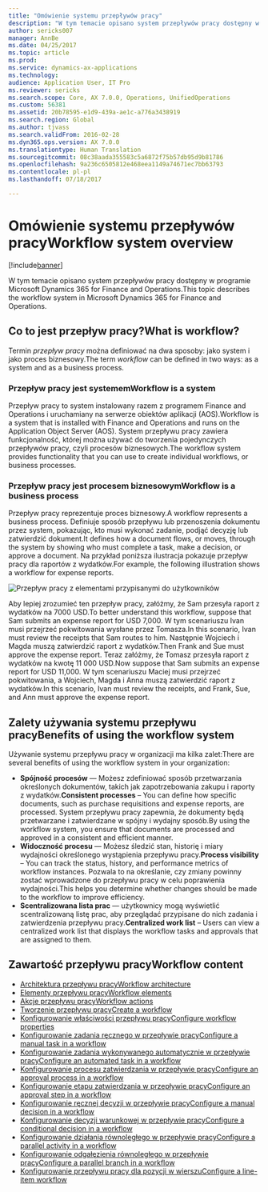 ```yaml
---
title: "Omówienie systemu przepływów pracy"
description: "W tym temacie opisano system przepływów pracy dostępny w programie Microsoft Dynamics 365 for Finance and Operations."
author: sericks007
manager: AnnBe
ms.date: 04/25/2017
ms.topic: article
ms.prod: 
ms.service: dynamics-ax-applications
ms.technology: 
audience: Application User, IT Pro
ms.reviewer: sericks
ms.search.scope: Core, AX 7.0.0, Operations, UnifiedOperations
ms.custom: 56381
ms.assetid: 20b78595-e1d9-439a-ae1c-a776a3438919
ms.search.region: Global
ms.author: tjvass
ms.search.validFrom: 2016-02-28
ms.dyn365.ops.version: AX 7.0.0
ms.translationtype: Human Translation
ms.sourcegitcommit: 08c38aada355583c5a6872f75b57db95d9b81786
ms.openlocfilehash: 9a236c6505812e468eea1149a74671ec7bb63793
ms.contentlocale: pl-pl
ms.lasthandoff: 07/18/2017

---
```


# <a name="workflow-system-overview"></a><span data-ttu-id="20ba8-103">Omówienie systemu przepływów pracy</span><span class="sxs-lookup"><span data-stu-id="20ba8-103">Workflow system overview</span></span>

[!include[banner](../includes/banner.md)]


<span data-ttu-id="20ba8-104">W tym temacie opisano system przepływów pracy dostępny w programie Microsoft Dynamics 365 for Finance and Operations.</span><span class="sxs-lookup"><span data-stu-id="20ba8-104">This topic describes the workflow system in Microsoft Dynamics 365 for Finance and Operations.</span></span>

<a name="what-is-workflow"></a><span data-ttu-id="20ba8-105">Co to jest przepływ pracy?</span><span class="sxs-lookup"><span data-stu-id="20ba8-105">What is workflow?</span></span>
-----------------

<span data-ttu-id="20ba8-106">Termin *przepływ pracy* można definiować na dwa sposoby: jako system i jako proces biznesowy.</span><span class="sxs-lookup"><span data-stu-id="20ba8-106">The term *workflow* can be defined in two ways: as a system and as a business process.</span></span>
### <a name="workflow-is-a-system"></a><span data-ttu-id="20ba8-107">Przepływ pracy jest systemem</span><span class="sxs-lookup"><span data-stu-id="20ba8-107">Workflow is a system</span></span>

<span data-ttu-id="20ba8-108">Przepływ pracy to system instalowany razem z programem Finance and Operations i uruchamiany na serwerze obiektów aplikacji (AOS).</span><span class="sxs-lookup"><span data-stu-id="20ba8-108">Workflow is a system that is installed with Finance and Operations and runs on the Application Object Server (AOS).</span></span> <span data-ttu-id="20ba8-109">System przepływu pracy zawiera funkcjonalność, której można używać do tworzenia pojedynczych przepływów pracy, czyli procesów biznesowych.</span><span class="sxs-lookup"><span data-stu-id="20ba8-109">The workflow system provides functionality that you can use to create individual workflows, or business processes.</span></span>

### <a name="workflow-is-a-business-process"></a><span data-ttu-id="20ba8-110">Przepływ pracy jest procesem biznesowym</span><span class="sxs-lookup"><span data-stu-id="20ba8-110">Workflow is a business process</span></span>

<span data-ttu-id="20ba8-111">Przepływ pracy reprezentuje proces biznesowy.</span><span class="sxs-lookup"><span data-stu-id="20ba8-111">A workflow represents a business process.</span></span> <span data-ttu-id="20ba8-112">Definiuje sposób przepływu lub przenoszenia dokumentu przez system, pokazując, kto musi wykonać zadanie, podjąć decyzję lub zatwierdzić dokument.</span><span class="sxs-lookup"><span data-stu-id="20ba8-112">It defines how a document flows, or moves, through the system by showing who must complete a task, make a decision, or approve a document.</span></span> <span data-ttu-id="20ba8-113">Na przykład poniższa ilustracja pokazuje przepływ pracy dla raportów z wydatków.</span><span class="sxs-lookup"><span data-stu-id="20ba8-113">For example, the following illustration shows a workflow for expense reports.</span></span> 

![Przepływ pracy z elementami przypisanymi do użytkowników](./media/workflow_user.gif) 

<span data-ttu-id="20ba8-115">Aby lepiej zrozumieć ten przepływ pracy, załóżmy, że Sam przesyła raport z wydatków na 7000 USD.</span><span class="sxs-lookup"><span data-stu-id="20ba8-115">To better understand this workflow, suppose that Sam submits an expense report for USD 7,000.</span></span> <span data-ttu-id="20ba8-116">W tym scenariuszu Ivan musi przejrzeć pokwitowania wysłane przez Tomasza.</span><span class="sxs-lookup"><span data-stu-id="20ba8-116">In this scenario, Ivan must review the receipts that Sam routes to him.</span></span> <span data-ttu-id="20ba8-117">Następnie Wojciech i Magda muszą zatwierdzić raport z wydatków.</span><span class="sxs-lookup"><span data-stu-id="20ba8-117">Then Frank and Sue must approve the expense report.</span></span> <span data-ttu-id="20ba8-118">Teraz załóżmy, że Tomasz przesyła raport z wydatków na kwotę 11 000 USD.</span><span class="sxs-lookup"><span data-stu-id="20ba8-118">Now suppose that Sam submits an expense report for USD 11,000.</span></span> <span data-ttu-id="20ba8-119">W tym scenariuszu Maciej musi przejrzeć pokwitowania, a Wojciech, Magda i Anna muszą zatwierdzić raport z wydatków.</span><span class="sxs-lookup"><span data-stu-id="20ba8-119">In this scenario, Ivan must review the receipts, and Frank, Sue, and Ann must approve the expense report.</span></span>

## <a name="benefits-of-using-the-workflow-system"></a><span data-ttu-id="20ba8-120"> Zalety używania systemu przepływu pracy</span><span class="sxs-lookup"><span data-stu-id="20ba8-120">Benefits of using the workflow system</span></span>

<span data-ttu-id="20ba8-121">Używanie systemu przepływu pracy w organizacji ma kilka zalet:</span><span class="sxs-lookup"><span data-stu-id="20ba8-121">There are several benefits of using the workflow system in your organization:</span></span>
-   <span data-ttu-id="20ba8-122">**Spójność procesów** — Możesz zdefiniować sposób przetwarzania określonych dokumentów, takich jak zapotrzebowania zakupu i raporty z wydatków.</span><span class="sxs-lookup"><span data-stu-id="20ba8-122">**Consistent processes** – You can define how specific documents, such as purchase requisitions and expense reports, are processed.</span></span> <span data-ttu-id="20ba8-123">System przepływu pracy zapewnia, że dokumenty będą przetwarzane i zatwierdzane w spójny i wydajny sposób.</span><span class="sxs-lookup"><span data-stu-id="20ba8-123">By using the workflow system, you ensure that documents are processed and approved in a consistent and efficient manner.</span></span>
-   <span data-ttu-id="20ba8-124">**Widoczność procesu** — Możesz śledzić stan, historię i miary wydajności określonego wystąpienia przepływu pracy.</span><span class="sxs-lookup"><span data-stu-id="20ba8-124">**Process visibility** – You can track the status, history, and performance metrics of workflow instances.</span></span> <span data-ttu-id="20ba8-125">Pozwala to na określanie, czy zmiany powinny zostać wprowadzone do przepływu pracy w celu poprawienia wydajności.</span><span class="sxs-lookup"><span data-stu-id="20ba8-125">This helps you determine whether changes should be made to the workflow to improve efficiency.</span></span>
-   <span data-ttu-id="20ba8-126">**Scentralizowana lista prac** — użytkownicy mogą wyświetlić scentralizowaną listę prac, aby przeglądać przypisane do nich zadania i zatwierdzenia przepływu pracy.</span><span class="sxs-lookup"><span data-stu-id="20ba8-126">**Centralized work list** – Users can view a centralized work list that displays the workflow tasks and approvals that are assigned to them.</span></span>


## <a name="workflow-content"></a><span data-ttu-id="20ba8-127">Zawartość przepływu pracy</span><span class="sxs-lookup"><span data-stu-id="20ba8-127">Workflow content</span></span>

+ [<span data-ttu-id="20ba8-128">Architektura przepływu pracy</span><span class="sxs-lookup"><span data-stu-id="20ba8-128">Workflow architecture</span></span>](workflow-system-architecture.md)
+ [<span data-ttu-id="20ba8-129">Elementy przepływu pracy</span><span class="sxs-lookup"><span data-stu-id="20ba8-129">Workflow elements</span></span>](workflow-elements.md)
+ [<span data-ttu-id="20ba8-130">Akcje przepływu pracy</span><span class="sxs-lookup"><span data-stu-id="20ba8-130">Workflow actions</span></span>](workflow-actions.md)
+ [<span data-ttu-id="20ba8-131">Tworzenie przepływu pracy</span><span class="sxs-lookup"><span data-stu-id="20ba8-131">Create a workflow</span></span>](create-workflow.md)
+ [<span data-ttu-id="20ba8-132">Konfigurowanie właściwości przepływu pracy</span><span class="sxs-lookup"><span data-stu-id="20ba8-132">Configure workflow properties</span></span>](configure-workflow-properties.md)
+ [<span data-ttu-id="20ba8-133">Konfigurowanie zadania ręcznego w przepływie pracy</span><span class="sxs-lookup"><span data-stu-id="20ba8-133">Configure a manual task in a workflow</span></span>](configure-manual-task-workflow.md)
+ [<span data-ttu-id="20ba8-134">Konfigurowanie zadania wykonywanego automatycznie w przepływie pracy</span><span class="sxs-lookup"><span data-stu-id="20ba8-134">Configure an automated task in a workflow</span></span>](configure-automated-task-workflow.md)
+ [<span data-ttu-id="20ba8-135">Konfigurowanie procesu zatwierdzania w przepływie pracy</span><span class="sxs-lookup"><span data-stu-id="20ba8-135">Configure an approval process in a workflow</span></span>](configure-approval-process-workflow.md)
+ [<span data-ttu-id="20ba8-136">Konfigurowanie etapu zatwierdzania w przepływie pracy</span><span class="sxs-lookup"><span data-stu-id="20ba8-136">Configure an approval step in a workflow</span></span>](configure-approval-step-workflow.md)
+ [<span data-ttu-id="20ba8-137">Konfigurowanie ręcznej decyzji w przepływie pracy</span><span class="sxs-lookup"><span data-stu-id="20ba8-137">Configure a manual decision in a workflow</span></span>](configure-manual-decision-workflow.md)
+ [<span data-ttu-id="20ba8-138">Konfigurowanie decyzji warunkowej w przepływie pracy</span><span class="sxs-lookup"><span data-stu-id="20ba8-138">Configure a conditional decision in a workflow</span></span>](configure-conditional-decision-workflow.md)
+ [<span data-ttu-id="20ba8-139">Konfigurowanie działania równoległego w przepływie pracy</span><span class="sxs-lookup"><span data-stu-id="20ba8-139">Configure a parallel activity in a workflow</span></span>](configure-parallel-activity-workflow.md)
+ [<span data-ttu-id="20ba8-140">Konfigurowanie odgałęzienia równoległego w przepływie pracy</span><span class="sxs-lookup"><span data-stu-id="20ba8-140">Configure a parallel branch in a workflow</span></span>](configure-parallel-branch-workflow.md)
+ [<span data-ttu-id="20ba8-141">Konfigurowanie przepływu pracy dla pozycji w wierszu</span><span class="sxs-lookup"><span data-stu-id="20ba8-141">Configure a line-item workflow</span></span>](configure-line-item-workflow.md)

